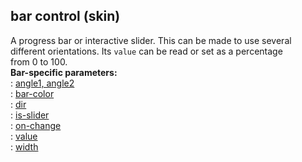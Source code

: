 ## bar control (skin)    
A progress bar or interactive slider. This can be made to use several    
different orientations. Its `value` can be read or set as a percentage    
from 0 to 100.    
**Bar-specific parameters:**    
:   [angle1, angle2](/%7Bskin%7D/param/angle)    
:   [bar-color](/%7Bskin%7D/param/bar-color)    
:   [dir](/%7Bskin%7D/param/dir)    
:   [is-slider](/%7Bskin%7D/param/is-slider)    
:   [on-change](/%7Bskin%7D/param/bar-color)    
:   [value](/%7Bskin%7D/param/value)    
:   [width](/%7Bskin%7D/param/width)  